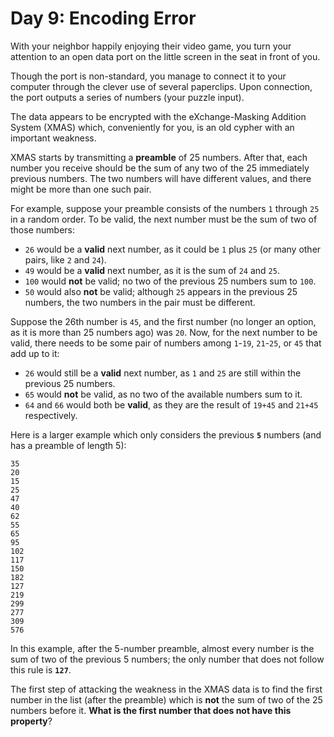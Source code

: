# Day 9: Encoding Error
With your neighbor happily enjoying their video game, you turn your attention to an open data port on the little screen 
in the seat in front of you.

Though the port is non-standard, you manage to connect it to your computer through the clever use of several paperclips. 
Upon connection, the port outputs a series of numbers (your puzzle input).

The data appears to be encrypted with the eXchange-Masking Addition System (XMAS) which, conveniently for you, is an old 
cypher with an important weakness.

XMAS starts by transmitting a **preamble** of 25 numbers. After that, each number you receive should be the sum of any 
two of the 25 immediately previous numbers. The two numbers will have different values, and there might be more than one 
such pair.

For example, suppose your preamble consists of the numbers `1` through `25` in a random order. To be valid, the next 
number must be the sum of two of those numbers:
* `26` would be a **valid** next number, as it could be `1` plus `25` (or many other pairs, like `2` and `24`).
* `49` would be a **valid** next number, as it is the sum of `24` and `25`.
* `100` would **not** be valid; no two of the previous 25 numbers sum to `100`.
* `50` would also **not** be valid; although `25` appears in the previous 25 numbers, the two numbers in the pair must 
be different.

Suppose the 26th number is `45`, and the first number (no longer an option, as it is more than 25 numbers ago) was `20`. 
Now, for the next number to be valid, there needs to be some pair of numbers among `1`-`19`, `21`-`25`, or `45` that add 
up to it:
* `26` would still be a **valid** next number, as `1` and `25` are still within the previous 25 numbers.
* `65` would **not** be valid, as no two of the available numbers sum to it.
* `64` and `66` would both be **valid**, as they are the result of `19+45` and `21+45` respectively.

Here is a larger example which only considers the previous **`5`** numbers (and has a preamble of length 5):
```
35
20
15
25
47
40
62
55
65
95
102
117
150
182
127
219
299
277
309
576
```
In this example, after the 5-number preamble, almost every number is the sum of two of the previous 5 numbers; the only 
number that does not follow this rule is **`127`**.

The first step of attacking the weakness in the XMAS data is to find the first number in the list (after the preamble) 
which is **not** the sum of two of the 25 numbers before it. **What is the first number that does not have this 
property**?
